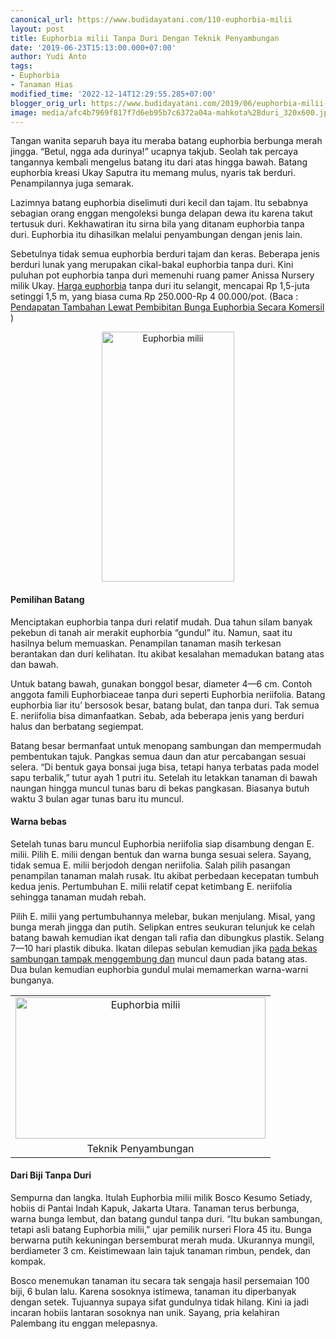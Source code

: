 ```yaml
---
canonical_url: https://www.budidayatani.com/110-euphorbia-milii
layout: post
title: Euphorbia milii Tanpa Duri Dengan Teknik Penyambungan
date: '2019-06-23T15:13:00.000+07:00'
author: Yudi Anto
tags:
- Euphorbia
- Tanaman Hias
modified_time: '2022-12-14T12:29:55.285+07:00'
blogger_orig_url: https://www.budidayatani.com/2019/06/euphorbia-milii-tanpa-duri-dengan.html
image: media/afc4b7969f817f7d6eb95b7c6372a04a-mahkota%2Bduri_320x600.jpg
---
```

<p>Tangan wanita separuh baya itu meraba batang euphorbia berbunga merah jingga. &#8220;Betul, ngga ada durinya!” ucapnya takjub. Seolah tak percaya tangannya kembali mengelus batang itu dari atas hingga bawah. Batang euphorbia kreasi Ukay Saputra itu memang mulus, nyaris tak berduri. Penampilannya juga semarak.</p><p>Lazimnya batang euphorbia diselimuti duri kecil dan tajam. Itu sebabnya sebagian orang enggan mengoleksi bunga delapan dewa itu karena takut tertusuk duri. Kekhawatiran itu sirna bila yang ditanam euphorbia tanpa duri. Euphorbia itu dihasilkan melalui penyambungan dengan jenis lain.</p><p>Sebetulnya tidak semua euphorbia berduri tajam dan keras. Beberapa jenis berduri lunak yang merupakan cikal-bakal euphorbia tanpa duri. Kini puluhan pot euphorbia tanpa duri memenuhi ruang pamer Anissa Nursery milik Ukay. <a href="https://www.budidayatani.com/2019/06/peluang-bisnis-euphorbia-mini.html">Harga euphorbia</a> tanpa duri itu selangit, mencapai Rp 1,5-juta setinggi 1,5 m, yang biasa cuma Rp 250.000-Rp 4 00.000/pot. (Baca : <a href="https://www.budidayatani.com/2019/06/pendapatan-tambahan-lewat-pembibitan.html">Pendapatan Tambahan Lewat Pembibitan Bunga Euphorbia Secara Komersil</a> )</p><div style="clear: both;text-align: center"><a style="margin-left: 1em;margin-right: 1em" href="https://i1.wp.com/1.bp.blogspot.com/-ov8Ndgm3t1c/XQ8zn4G23qI/AAAAAAAACZk/Ge3ekGag7XYFCR983E8eXeKKWphFIC1DwCLcBGAs/s1600/mahkota%2Bduri_320x600.jpg?ssl=1"><img loading="lazy" title="" src="https://i1.wp.com/1.bp.blogspot.com/-ov8Ndgm3t1c/XQ8zn4G23qI/AAAAAAAACZk/Ge3ekGag7XYFCR983E8eXeKKWphFIC1DwCLcBGAs/s400/mahkota%2Bduri_320x600.jpg?resize=212%2C400&amp;ssl=1" alt="Euphorbia milii" width="212" height="400" border="0" data-original-height="600" data-original-width="320" data-recalc-dims="1" /></a></div><h4>Pemilihan Batang</h4><p>Menciptakan euphorbia tanpa duri relatif mudah. Dua tahun silam banyak pekebun di tanah air merakit euphorbia “gundul” itu. Namun, saat itu hasilnya belum memuaskan. Penampilan tanaman masih terkesan berantakan dan duri kelihatan. Itu akibat kesalahan memadukan batang atas dan bawah.</p><p>Untuk batang bawah, gunakan bonggol besar, diameter 4—6 cm. Contoh anggota famili Euphorbiaceae tanpa duri seperti Euphorbia neriifolia. Batang euphorbia liar itu&#8217; bersosok besar, batang bulat, dan tanpa duri. Tak semua E. neriifolia bisa dimanfaatkan. Sebab, ada beberapa jenis yang berduri halus dan berbatang segiempat.</p><p>Batang besar bermanfaat untuk menopang sambungan dan mempermudah pembentukan tajuk. Pangkas semua daun dan atur percabangan sesuai selera. “Di bentuk gaya bonsai juga bisa, tetapi hanya terbatas pada model sapu terbalik,” tutur ayah 1 putri itu. Setelah itu letakkan tanaman di bawah naungan hingga muncul tunas baru di bekas pangkasan. Biasanya butuh waktu 3 bulan agar tunas baru itu muncul.</p><h4>Warna bebas</h4><p>Setelah tunas baru muncul Euphorbia neriifolia siap disambung dengan E. milii. Pilih E. milii dengan bentuk dan warna bunga sesuai selera. Sayang, tidak semua E. milii berjodoh dengan neriifolia. Salah pilih pasangan penampilan tanaman malah rusak. Itu akibat perbedaan kecepatan tumbuh kedua jenis. Pertumbuhan E. milii relatif cepat ketimbang E. neriifolia sehingga tanaman mudah rebah.</p><p>Pilih E. milii yang pertumbuhannya melebar, bukan menjulang. Misal, yang bunga merah jingga dan putih. Selipkan entres seukuran telunjuk ke celah batang bawah kemudian ikat dengan tali rafia dan dibungkus plastik. Selang 7—10 hari plastik dibuka. Ikatan dilepas sebulan kemudian jika <a href="https://www.budidayatani.com/2019/07/ciri-ciri-dan-karakteristik-umum-pada.html" style="width: auto !important" data-wpil-post-to-="data-wpil-post-to-">pada bekas sambungan tampak menggembung dan</a> muncul daun pada batang atas. Dua bulan kemudian euphorbia gundul mulai memamerkan warna-warni bunganya.</p><table style="margin-left: auto;margin-right: auto;text-align: center" cellspacing="0" cellpadding="0" align="center"><tbody><tr><td style="text-align: center"><a style="margin-left: auto;margin-right: auto" href="https://i2.wp.com/1.bp.blogspot.com/-pmKYZux4eaE/XQ8z5UApkxI/AAAAAAAACZs/t1Q2f5Pb2Y85LpqQIObs1IL4Zt1mdXKUACLcBGAs/s1600/mahkota%2Bduri_800x453.jpg?ssl=1"><img loading="lazy" title="" src="https://i2.wp.com/1.bp.blogspot.com/-pmKYZux4eaE/XQ8z5UApkxI/AAAAAAAACZs/t1Q2f5Pb2Y85LpqQIObs1IL4Zt1mdXKUACLcBGAs/s400/mahkota%2Bduri_800x453.jpg?resize=400%2C226&amp;ssl=1" alt="Euphorbia milii" width="400" height="226" border="0" data-original-height="453" data-original-width="800" data-recalc-dims="1" /></a></td></tr><tr><td style="text-align: center">Teknik Penyambungan</td></tr></tbody></table><h4>Dari Biji Tanpa Duri</h4><p>Sempurna dan langka. Itulah Euphorbia milii milik Bosco Kesumo Setiady, hobiis di Pantai Indah Kapuk, Jakarta Utara. Tanaman terus berbunga, warna bunga lembut, dan batang gundul tanpa duri. “Itu bukan sambungan, tetapi asli batang Euphorbia milii,&#8221; ujar pemilik nurseri Flora 45 itu. Bunga berwarna putih kekuningan bersemburat merah muda. Ukurannya mungil, berdiameter 3 cm. Keistimewaan lain tajuk tanaman rimbun, pendek, dan kompak.</p><p>Bosco menemukan tanaman itu secara tak sengaja hasil persemaian 100 biji, 6 bulan lalu. Karena sosoknya istimewa, tanaman itu diperbanyak dengan setek. Tujuannya supaya sifat gundulnya tidak hilang. Kini ia jadi incaran hobiis lantaran sosoknya nan unik. Sayang, pria kelahiran Palembang itu enggan melepasnya.</p>